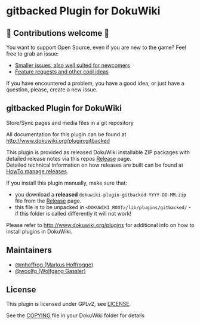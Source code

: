 # gitbacked Plugin for DokuWiki

## :green_heart: Contributions welcome :green_heart:

You want to support Open Source, even if you are new to the game?
Feel free to grab an issue:

- [Smaller issues, also well suited for newcomers](https://github.com/woolfg/dokuwiki-plugin-gitbacked/issues?q=is%3Aissue+is%3Aopen+label%3Acontributionwelcome)
- [Feature requests and other cool ideas](https://github.com/woolfg/dokuwiki-plugin-gitbacked/issues?q=is%3Aissue+is%3Aopen+label%3A%22feature+request%22)

If you have encountered a problem, you have a good idea, or just have a question, please, create a new issue.

## gitbacked Plugin for DokuWiki

Store/Sync pages and media files in a git repository

All documentation for this plugin can be found at
http://www.dokuwiki.org/plugin:gitbacked

This plugin is provided as released DokuWiki installable ZIP packages with detailed release notes
via this repos [Release](https://github.com/woolfg/dokuwiki-plugin-gitbacked/releases) page.  
Detailed technical information on how releases are built can be found at [HowTo manage releases](https://github.com/woolfg/dokuwiki-plugin-gitbacked/blob/master/.github/workflows/docs/HowTo_MANAGE_RELEASES.md).

If you install this plugin manually, make sure that:
- you download a **released** `dokuwiki-plugin-gitbacked-YYYY-DD-MM.zip` file
  from the [Release](https://github.com/woolfg/dokuwiki-plugin-gitbacked/releases) page.
- this file is to be unpacked in `<DOKUWIKI_ROOT>/lib/plugins/gitbacked/` - if this folder
  is called differently it will not work!

Please refer to http://www.dokuwiki.org/plugins for additional info
on how to install plugins in DokuWiki.

## Maintainers

- [@mhoffrog (Markus Hoffrogge)](https://github.com/mhoffrog)
- [@woolfg (Wolfgang Gassler)](https://github.com/woolfg)

## License

This plugin is licensed under GPLv2, see [LICENSE](LICENSE).

See the [COPYING](https://github.com/splitbrain/dokuwiki/blob/master/COPYING) file in your DokuWiki folder for details
